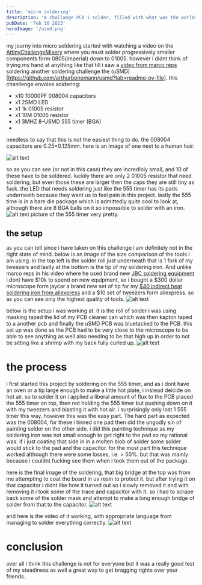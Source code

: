 ```yaml
---
title: 'micro soldering'
description: 'A challange PCB i solder, filled with what was the worlds smallest capacitors'
pubDate: 'Feb 10 2023'
heroImage: '/usmd.png'
---
```


my journy into micro soldering started with watching a video on the [AttinyChallengeMisery](https://github.com/aspro648/KiCad/tree/master/projects/Attiny/AttinyChallengeMisery) where you must solder progressively smaller components form 0805(imperial) down to 01005. however i didnt think of trying my hand at anything like that till i saw a [video from marco reps](https://www.youtube.com/watch?v=2vpTYaDGmCs&t=1451s) soldering another soldering challenge the (uSMD)[https://github.com/arthurbenemann/usmd?tab=readme-ov-file]. this chanllenge envoles soldering:
- x10 10000PF 008004 capacitors
- x1 2SMD LED
- x1 1k 01005 resistor
- x1 10M 01005 resistor
- x1 3MHZ 8-USMD 555 timer (BGA)
- 


needless to say that this is not the easiest thing to do. the 008004 capacitors are 0.25×0.125mm. here is an image of one next to a human hair:

![alt text](/micro/08004_and_hair.jpg)

so as you can see (or not in this case) they are incredibly small, and 10 of these have to be soldered. luckily there are only 2 01005 resistor that need soldering, but even those these are larger then the caps they are still tiny as fuck. the LED that needs soldering just like the 555 timer has its pads underneath because they want us to feel pain in this project. lastly the 555 time is in a bare die package which is admittedly quite cool to look at, although there are 8 BGA balls on it so impossible to solder with an iron.
![alt text](/micro/image.png)
picture of the 555 timer very pretty.

## the setup
as you can tell since i have taken on this challenge i am definitely not in the right state of mind.
below is an image of the size comparison of the tools i am using. in the top left is the solder roll just underneath that is 1 fork of my tweezers and lastly at the bottom is the tip of my soldering iron. And unlike marco reps in his video where he used brand new [JBC soldering equipment](https://www.jbctools.com/) i dont have \$10k to spend on new equipment, so i bought a \$300 dollar microscope form jaycar a brand new set of tip for my [\$40 indirect heat soldering iron from aliexpress](https://www.aliexpress.com/item/1005006427194224.html?spm=a2g0o.productlist.main.5.367f22a6ioxJqh&algo_pvid=f73c0b15-032a-4af1-882b-b4713f0efebf&algo_exp_id=f73c0b15-032a-4af1-882b-b4713f0efebf-2&pdp_npi=4%40dis%21NZD%21131.91%2160.05%21%21%2179.18%2136.05%21%40210307c017191470943688199e6f2a%2112000037128419911%21sea%21NZ%212538725004%21&curPageLogUid=LseGb0C6mmki&utparam-url=scene%3Asearch%7Cquery_from%3A) and a $10 set of tweezers form aliexpress. so as you can see only the highest quality of tools.
![alt text](/micro/image-4.png)

below is the setup i was working at. it is the roll of solder i was using masking taped the lid of my PCB cleaner can which was then kapton taped to a another pcb and finally the uSMD PCB was bluetacked to the PCB. this set up was done as the PCB had to be very close to the microscope to be able to see anything as well also needing to be that high up in order to not be sitting like a shrimp with my back fully curled up.
![alt text](/micro/image-1.png)

# the process
i first started this project by soldering on the 555 timer, and as i dont have an oven or a tip large enough to make a little hot plate, i instead deicide on hot air. so to solder it on i applied a liberal amount of flux to the PCB placed the 555 timer on top, then not holding the 555 timer but pushing down on it with my tweezers and blasting it with hot air. i surprisingly only lost 1 555 timer this way, however this was the easy part. The hard part as expected was the 008004, for these i tinned one pad then did the ungodly sin of painting solder on the other side. i did this painting technique as my soldering iron was not small enough to get right to the pad so my rational was. if i just coating that side in in a molten blob of solder some solder would stick to the pad and the capacitor. for the most part this technique worked although there were some losses, i.e. > 50%. but that was mainly because i couldnt fucking see them when i took them out of the package.

here is the final image of the soldering, that big bridge at the top was from me attempting to coat the board in uv resin to protect it. but after trying it on that capacitor i didnt like how it turned out so i slowly removed it and with removing it i took some of the trace and capacitor with it. so i had to scrape back some of the solder mask and attempt to make a long enough bridge of solder from that to the capacitor.
![alt text](/micro/image-5.png)

and here is the video of it working, with appropriate language from managing to solder everything correctly.
![alt text](/micro/Snapchat-1421693696.gif)

# conclusion
over all i think this challenge is not for everyone but it was a really good test of my steadiness as well a great way to get bragging rights over your friends.
